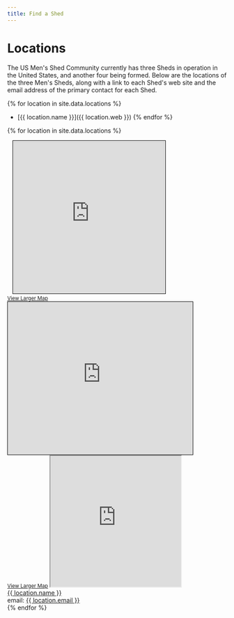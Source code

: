 ```yaml
---
title: Find a Shed
---
```

# Locations
The US Men's Shed Community currently has three Sheds in operation in the United States, and another four being formed. Below are the locations of the three Men's Sheds, along with a link to each Shed's web site and the email address of the primary contact for each Shed.

{% for location in site.data.locations %}
  *  [{{ location.name }}]({{ location.web }})
{% endfor %}

{% for location in site.data.locations %}
  <div>
    <iframe width="350" height="350" frameborder="0" scrolling="no" marginheight="0" marginwidth="0" src="https://www.openstreetmap.org/export/embed.html?mlat={{ location.lat }}&amp;mlon={{ location.long }}#map=12/{{ location.lat }}/{{ location.long }}" style="border: 1px solid black"></iframe><br/><small><a href="https://www.openstreetmap.org/?mlat={{ location.lat }}&amp;mlon={{ location.long }}#map=12/{{ location.lat }}/{{ location.long }}">View Larger Map</a></small>
    <iframe width="425" height="350" frameborder="0" scrolling="no" marginheight="0" marginwidth="0" src="https://www.openstreetmap.org/export/embed.html?bbox=-85.86021423339845%2C44.62199845891659%2C-85.59791564941408%2C44.84588953618059&amp;layer=mapnik&amp;marker={{ location.lat }}%2C{{ location.long }}" style="border: 1px solid black"></iframe><br/><small><a href="https://www.openstreetmap.org/?mlat=44.7341&amp;mlon=-85.7291#map=12/44.7341/-85.7291">View Larger Map</a></small>
    <iframe src="http://maps.google.co.uk/maps?q={{ location.lat }},{{ location.long }}&output=embed" width="300" height="300"></iframe>
    <br>
    <a href="{{ location.web }}">{{ location.name }}</a>
    <br>
    email: <a href="mailto:{{ location.email }}">{{ location.email }}</a>
  </div>
{% endfor %}
